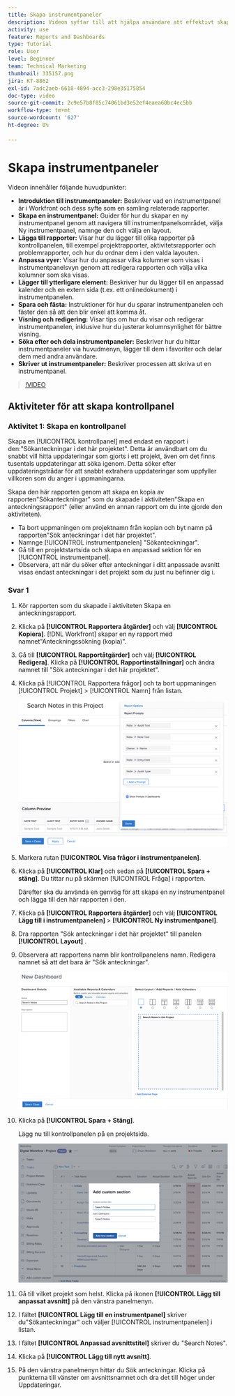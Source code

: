 ```yaml
---
title: Skapa instrumentpaneler
description: Videon syftar till att hjälpa användare att effektivt skapa, anpassa och hantera kontrollpaneler i Workfront för att övervaka och dela projektrelaterade data.
activity: use
feature: Reports and Dashboards
type: Tutorial
role: User
level: Beginner
team: Technical Marketing
thumbnail: 335157.png
jira: KT-8862
exl-id: 7adc2aeb-6618-4894-acc3-298e35175854
doc-type: video
source-git-commit: 2c9e57b8f85c74061bd3e52ef4eaea60bc4ec5bb
workflow-type: tm+mt
source-wordcount: '627'
ht-degree: 0%

---
```


# Skapa instrumentpaneler

Videon innehåller följande huvudpunkter:

* **Introduktion till instrumentpaneler:** Beskriver vad en instrumentpanel är i Workfront och dess syfte som en samling relaterade rapporter. &#x200B;
* **Skapa en instrumentpanel:** Guider för hur du skapar en ny instrumentpanel genom att navigera till instrumentpanelsområdet, välja Ny instrumentpanel, namnge den och välja en layout. &#x200B;
* **Lägga till rapporter:** Visar hur du lägger till olika rapporter på kontrollpanelen, till exempel projektrapporter, aktivitetsrapporter och problemrapporter, och hur du ordnar dem i den valda layouten. &#x200B;
* **Anpassa vyer:** Visar hur du anpassar vilka kolumner som visas i instrumentpanelsvyn genom att redigera rapporten och välja vilka kolumner som ska visas. &#x200B;
* **Lägger till ytterligare element:** Beskriver hur du lägger till en anpassad kalender och en extern sida (t.ex. ett onlinedokument) i instrumentpanelen. &#x200B;
* **Spara och fästa:** Instruktioner för hur du sparar instrumentpanelen och fäster den så att den blir enkel att komma åt. &#x200B;
* **Visning och redigering:** Visar tips om hur du visar och redigerar instrumentpanelen, inklusive hur du justerar kolumnsynlighet för bättre visning. &#x200B;
* **Söka efter och dela instrumentpaneler:** Beskriver hur du hittar instrumentpaneler via huvudmenyn, lägger till dem i favoriter och delar dem med andra användare. &#x200B;
* **Skriver ut instrumentpaneler:** Beskriver processen att skriva ut en instrumentpanel. &#x200B;


>[!VIDEO](https://video.tv.adobe.com/v/335157/?quality=12&learn=on)


## Aktiviteter för att skapa kontrollpanel

### Aktivitet 1: Skapa en kontrollpanel

Skapa en [!UICONTROL kontrollpanel] med endast en rapport i den:&quot;Sökanteckningar i det här projektet&quot;. Detta är användbart om du snabbt vill hitta uppdateringar som gjorts i ett projekt, även om det finns tusentals uppdateringar att söka igenom. Detta söker efter uppdateringstrådar för att snabbt extrahera uppdateringar som uppfyller villkoren som du anger i uppmaningarna.

Skapa den här rapporten genom att skapa en kopia av rapporten&quot;Sökanteckningar&quot; som du skapade i aktiviteten&quot;Skapa en anteckningsrapport&quot; (eller använd en annan rapport om du inte gjorde den aktiviteten).

* Ta bort uppmaningen om projektnamn från kopian och byt namn på rapporten&quot;Sök anteckningar i det här projektet&quot;.
* Namnge [!UICONTROL instrumentpanelen] &quot;Sökanteckningar&quot;.
* Gå till en projektstartsida och skapa en anpassad sektion för en [!UICONTROL instrumentpanel].
* Observera, att när du söker efter anteckningar i ditt anpassade avsnitt visas endast anteckningar i det projekt som du just nu befinner dig i.

### Svar 1

1. Kör rapporten som du skapade i aktiviteten Skapa en anteckningsrapport.
1. Klicka på **[!UICONTROL Rapportera åtgärder]** och välj **[!UICONTROL Kopiera]**. [!DNL Workfront] skapar en ny rapport med namnet&quot;Anteckningssökning (kopia)&quot;.
1. Gå till **[!UICONTROL Rapportåtgärder]** och välj **[!UICONTROL Redigera]**. Klicka på **[!UICONTROL Rapportinställningar]** och ändra namnet till &quot;Sök anteckningar i det här projektet&quot;.
1. Klicka på [!UICONTROL Rapportera frågor] och ta bort uppmaningen [!UICONTROL Projekt] > [!UICONTROL Namn] från listan.

   ![En bild av skärmen för att skapa en ny instrumentpanel](assets/edit-report-prompts.png)

1. Markera rutan **[!UICONTROL Visa frågor i instrumentpanelen]**.
1. Klicka på **[!UICONTROL Klar]** och sedan på **[!UICONTROL Spara + stäng]**. Du tittar nu på skärmen [!UICONTROL Fråga] i rapporten.

   Därefter ska du använda en genväg för att skapa en ny instrumentpanel och lägga till den här rapporten i den.

1. Klicka på **[!UICONTROL Rapportera åtgärder]** och välj **[!UICONTROL Lägg till i instrumentpanelen]** > **[!UICONTROL Ny instrumentpanel]**.
1. Dra rapporten &quot;Sök anteckningar i det här projektet&quot; till panelen **[!UICONTROL Layout]** .
1. Observera att rapportens namn blir kontrollpanelens namn. Redigera namnet så att det bara är &quot;Sök anteckningar&quot;.

   ![En bild av skärmen för att skapa en ny instrumentpanel](assets/create-dashboard.png)

1. Klicka på **[!UICONTROL Spara + Stäng]**.

   Lägg nu till kontrollpanelen på en projektsida.

   ![En bild av skärmen för att skapa en ny instrumentpanel](assets/add-custom-section.png)

1. Gå till vilket projekt som helst. Klicka på ikonen **[!UICONTROL Lägg till anpassat avsnitt]** på den vänstra panelmenyn.
1. I fältet **[!UICONTROL Lägg till en instrumentpanel]** skriver du&quot;Sökanteckningar&quot; och väljer [!UICONTROL instrumentpanelen] i listan.
1. I fältet **[!UICONTROL Anpassad avsnittstitel]** skriver du &quot;Search Notes&quot;.
1. Klicka på **[!UICONTROL Lägg till nytt avsnitt]**.
1. På den vänstra panelmenyn hittar du Sök anteckningar. Klicka på punkterna till vänster om avsnittsnamnet och dra det till höger under Uppdateringar.
